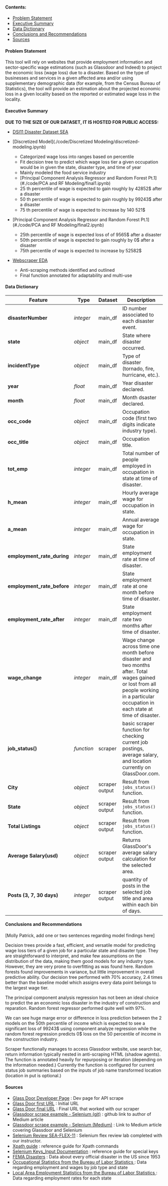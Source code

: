 #### Contents:
- [Problem Statement](#Problem-Statement)
- [Executive Summary](#Executive-Summary)
- [Data Dictionary](#Data-Dictionary)
- [Conclusions and Recommendations](#Conclusions-and-Recommendations)
- [Sources](#Sources)

#### Problem Statement
This tool will rely on websites that provide employment information and sector-specific wage estimations (such as Glassdoor and Indeed) to project the economic loss (wage loss) due to a disaster. Based on the type of businesses and services in a given affected area and/or using supplementary demographic data (for example, from the Census Bureau of Statistics), the tool will provide an estimation about the projected economic loss in a given locality based on the reported or estimated wage loss in the locality.

#### Executive Summary
**DUE TO THE SIZE OF OUR DATASET, IT IS HOSTED FOR PUBLIC ACCESS:**
- [DSI11 Disaster Dataset SEA](https://drive.google.com/file/d/1x_OnbMtpY_N8TFhXFK-TMyL8HfDOO2HS/view?usp=sharing)


- [Discretized Model](./code/Discretized Modeling/discretized-modeling.ipynb)
  - Categorized wage loss into ranges based on percentile
  - Fit decision tree to predict which wage loss tier a given occupation would be in given the state, disaster type, and time of year
  - Mainly modeled the food service industry
  - [Principal Component Analysis Regressor and Random Forest Pt.1](#./code/PCA and RF Modeling/final1.ipynb)
  - 25 th  percentile of wage is expected to gain roughly by 42852$  after a disaster
  - 50 th percentile of  wage is expected to gain  roughly  by  99243$ after a disaster
  - 75 th percentile of wage  is expected to increase by 140 521$
- [Principal Component Analysis Regressor and Random Forest Pt.1](#./code/PCA and RF Modeling/final2.ipynb)
  - 25th  percentile of wage is expected loss of  of  9565$  after a disaster
  - 50th percentile of  wage is expected to gain  roughly  by  0$ after a disaster
  - 75th percentile of wage  is expected to increase by 52582$
- [Webscraper EDA](.code/Webscraper/Glassdoor-Scrape-EDA-FINAL.ipynb)
  - Anti-scraping methods identified and outlined
  - Final function annotated for adaptability and multi-use




#### Data Dictionary
|Feature|Type|Dataset|Description|
|---|---|---|---|
|**disasterNumber**|*integer*|main_df|ID number associated to each disaster event.|
|**state**|*object*|main_df|State where disaster occurred.|
|**incidentType**|*object*|main_df|Type of disaster (tornado, fire, hurricane, etc.).|
|**year**|*float*|main_df|Year disaster declared.|
|**month**|*float*|main_df|Month dsaster declared.|
|**occ_code**|*object*|main_df|Occupation code (first two digits indicate industry type).|
|**occ_title**|*object*|main_df|Occupation title.|
|**tot_emp**|*integer*|main_df|Total number of people employed in occupation in state at time of disaster.|
|**h_mean**|*integer*|main_df|Hourly average wage for occupation in state.|
|**a_mean**|*integer*|main_df|Annual average wage for occupation in state.|
|**employment_rate_during**|*integer*|main_df|State employment rate at time of disaster.|
|**employment_rate_before**|*integer*|main_df|State employment rate at one month before time of disaster.|
|**employment_rate_after**|*integer*|main_df|State employment rate two months after time of disaster.|
|**wage_change**|*integer*|main_df|Wage change across time one month before disaster and two months after. Total wages gained or lost from all people working in a particular occupation in each state at time of disaster.|
|**job_status()**|*function*|scraper| basic scraper function for checking current job postings, average salary, and location currently on GlassDoor.com.
|**City**|*object*| scraper output | Result from `jobs_status()` function.
|**State**|*object*| scraper output | Result from `jobs_status()` function.
|**Total Listings**|*object*| scraper output | Result from `jobs_status()` function.
|**Average Salary(usd)**|*object* | scraper output | Returns GlassDoor's average salary calculation for the selected area.
|**Posts (3, 7, 30 days)**|*integer*| scraper output | quantity of posts in the selected job title and area within each bin of days.

#### Conclusions and Recommendations
[Molly Patrick, add one or two sentences regarding model findings here]

Decision trees provide a fast, efficient, and versatile model for predicting wage loss tiers of a given job for a particular state and disaster type. They are straightforward to interpret, and make few assumptions on the distribution of the data, making them good models for any industry type. However, they are very prone to overfitting as was found here. Random forests found improvements in variance, but little improvement in overall predictive ability. Our decision tree performed with 70% accuracy, 2.4 times better than the baseline model which assigns every data point belongs to the largest wage tier.

The principal component analysis regression has not been an ideal choice to predict the an economic loss disaster in the industry of construction and reparation. Random forest regressor performed quite well with 97%.

We can see huge marge error or  difference in loss prediction between the 2 models on the 50th percentile of income which  is expected to see a significant loss of 99243$  using component analyze regression while the random forest regression predicts 0$ loss on the 50 percentile of income in the construction industry.

Scraper functionally manages to access Glassdoor website, use search bar, return information typically nested in anti-scraping HTML (shadow agents). The function is annotated heavily for repurposing or iteration (depending on the information needed.) Currently the function is configured for current status job summaries based on the inputs of job name transformed location (location in put is optional.)


#### Sources
- [Glass Door Developer Page](https://www.glassdoor.com/developer/index.htm) : Dev page for API scrape
- [Glass Door first URL](https://www.glassdoor.com/Job/index.htm) : Initial URL
- [Glass Door final URL](https://www.glassdoor.com/Job/jobs.htm?suggestCount=0&suggestChosen=false&clickSource=searchBtn&typedKeyword=data+scientes&sc.keyword=data+scientest&locT=&locId=&jobType=) : Final URL that worked with our scraper
- [Glassdoor scrape example - Selenium (git)](https://github.com/arapfaik/scraping-glassdoor-selenium) : github link to author of Medium article
- [Glassdoor scrape example - Selenium (Medium)](https://medium.com/@jamievaron/to-anyone-who-has-lost-themselves-9c5e3049cb13) : Link to Medium article covering Glassdoor and Selenium
- [Selenium Review SEA-FLEX-11](https://git.generalassemb.ly/charles-rice/SEA-Flex-11/tree/master/08_week/selenium-webscraping) : Selenium flex review lab completed with our instructor.
- [Xpath guide](https://devhints.io/xpath) : reference guide for Xpath commands
- [Selenium Keys_Input Documentation](https://selenium-python.readthedocs.io/api.html) : reference guide for special keys
- [FEMA Disasters](https://www.fema.gov/openfema-dataset-disaster-declarations-summaries-v1) : Data about every official disaster in the US since 1953
- [Occupational Statistics from the Bureau of Labor Statistics ](https://www.bls.gov/oes/tables.htm) : Data regarding employment and wages by job type and state
- [Local Area Employment Statistics from the Bureau of Labor Statistics ](https://www.bls.gov/lau/rdscnp16.htm) : Data regarding employment rates for each state
